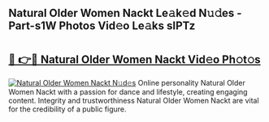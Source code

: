## Natural Older Women Nackt Le𝚊k𝚎d N𝚞𝚍es - Part-s1W Photos Vid𝚎o Le𝚊ks sIPTz

# <h2><a href="http://fb1dqfh.evod.top/?m=Natural+Older+Women+Nackt">🔗 👉🔴 Natural Older Women Nackt Vid𝚎o Ph𝚘t𝚘s</a></h2>

[![Natural Older Women Nackt N𝚞d𝚎s](https://i.imgur.com/8V9OHl7.gif)](http://fb1dqfh.evod.top/?m=Natural+Older+Women+Nackt)
Online personality Natural Older Women Nackt with a passion for dance and lifestyle, creating engaging content. Integrity and trustworthiness Natural Older Women Nackt are vital for the credibility of a public figure. 
